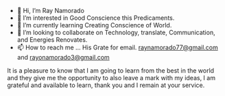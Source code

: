 - 👋 Hi, I’m Ray Namorado
- 👀 I’m interested in Good Conscience this Predicaments.  
- 🌱 I’m currently learning Creating Conscience of World.
- 💞️ I’m looking to collaborate on Technology, translate, Communication, and Energies Renovates.
- 📫 How to reach me ... His Grate for email. raynamorado77@gmail.com and rayonamorado3@gmail.com

<!---
raynamorado/raynamorado is a ✨ special ✨ repository because its `README.md` (this file) appears on your GitHub profile.
You can click the Preview link to take a look at your changes.
--->
It is a pleasure to know that I am going to learn from the best in the world and they give me the opportunity to also leave a mark with my ideas, I am grateful and available to learn, thank you and I remain at your service.
